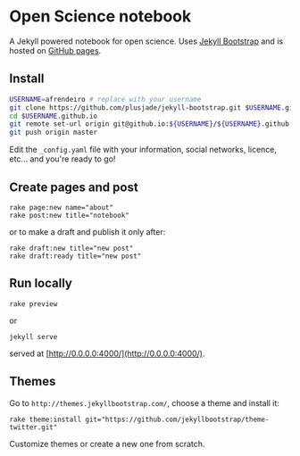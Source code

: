 # Open Science notebook

A Jekyll powered notebook for open science. Uses [Jekyll Bootstrap](http://jekyllbootstrap.com/) and is hosted on [GitHub pages](https://pages.github.com/).

## Install
```bash
USERNAME=afrendeiro # replace with your username
git clone https://github.com/plusjade/jekyll-bootstrap.git $USERNAME.github.io
cd $USERNAME.github.io
git remote set-url origin git@github.io:${USERNAME}/${USERNAME}.github.io.git
git push origin master
```

Edit the `_config.yaml` file with your information, social networks, licence, etc... and you're ready to go!

## Create pages and post
    rake page:new name="about"
    rake post:new title="notebook"
or to make a draft and publish it only after:

    rake draft:new title="new post"
    rake draft:ready title="new post"

## Run locally
    rake preview
or

    jekyll serve

served at [http://0.0.0.0:4000/](http://0.0.0.0:4000/).

## Themes
Go to `http://themes.jekyllbootstrap.com/`, choose a theme and install it:
    
    rake theme:install git="https://github.com/jekyllbootstrap/theme-twitter.git"

Customize themes or create a new one from scratch.
